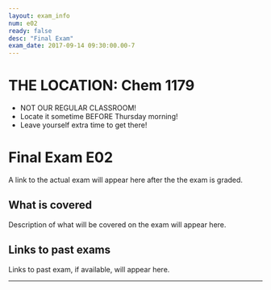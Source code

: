 ```yaml
---
layout: exam_info
num: e02
ready: false
desc: "Final Exam"
exam_date: 2017-09-14 09:30:00.00-7
---
```



# THE LOCATION: Chem 1179

* NOT OUR REGULAR CLASSROOM!   
* Locate it sometime BEFORE Thursday morning!
* Leave yourself extra time to get there!

# Final Exam E02

A link to the actual exam will appear here after the the exam is graded.

## What is covered

Description of what will be covered on the exam will appear here.

## Links to past exams

Links to past exam, if available, will appear here.

---

<div style="display:none;">  http://ucsb-cs56-f16.github.io/exam/e02 </div>
